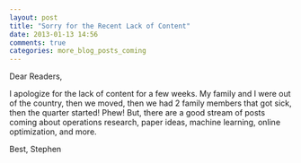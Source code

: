 ```yaml
---
layout: post
title: "Sorry for the Recent Lack of Content"
date: 2013-01-13 14:56
comments: true
categories: more_blog_posts_coming
---
```

Dear Readers,

I apologize for the lack of content for a few weeks. My family and I were out of the country, then we moved, then we had 2 family members that got sick, then the quarter started! Phew! But, there are a good stream of posts coming about operations research, paper ideas, machine learning, online optimization, and more.

Best,
Stephen
